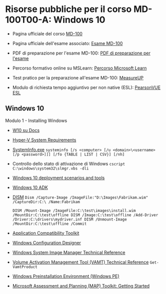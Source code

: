 # Risorse pubbliche per il corso MD-100T00-A: Windows 10

- Pagina ufficiale del corso
[MD-100](https://docs.microsoft.com/en-us/learn/certifications/courses/md-100t00)

- Pagina ufficiale dell'esame associato:
[Esame MD-100](https://docs.microsoft.com/en-us/learn/certifications/exams/md-100)

- PDF di preparazione per l'esame MD-100:
[PDF di preparazione per l'esame](https://query.prod.cms.rt.microsoft.com/cms/api/am/binary/RE3VJVC "PDF di preparazione per l'esame")

- Percorso formativo online su MSLearn: 
[Percorso Microsoft Learn ](https://docs.microsoft.com/en-us/learn/paths/m365-getmodern/ "Percorso Microsoft Learn ")

- Test pratico per la preparazione all'esame MD-100:
[MeasureUP](https://www.mindhub.com/md-100-windows-10-microsoft-official-practice-test/p/MU-MD-100?utm_source=microsoft&utm_medium=certpage&utm_campaign=msofficialpractice "MeasureUP")

- Modulo di richiesta tempo aggiuntivo per non native (ESL):
[PearsonVUE ESL](https://home.pearsonvue.com/Clients/Microsoft/esl_form_pearson.aspx "PearsonVUE ESL")

## Windows 10
Modulo 1 - Installing Windows

- [W10 su Docs](https://docs.microsoft.com/en-us/windows/resources/ "W10 su Docs")
- [Hyper-V System Requirements](https://aka.ms/AA5u9xd "Hyper-V System Requirements")
- [SystemInfo.exe](https://docs.microsoft.com/en-us/windows-server/administration/windows-commands/systeminfo "SystemInfo.exe")
 `systeminfo [/s <computer> [/u <domain>\<username> [/p <password>]]] [/fo {TABLE | LIST | CSV}] [/nh]`
 
- Controllo dello stato di attivazione di Windows
`cscript C:\windows\system32\slmgr.vbs -dli`

- [Windows 10 deployment scenarios and tools](https://docs.microsoft.com/en-us/windows/deployment/windows-deployment-scenarios-and-tools "Windows 10 deployment scenarios and tools")
- [Windows 10 ADK](https://docs.microsoft.com/en-us/windows-hardware/get-started/adk-install "Windows 10 ADK")
- [DISM](https://docs.microsoft.com/en-us/windows-hardware/manufacture/desktop/dism---deployment-image-servicing-and-management-technical-reference-for-windows#:~:text=Deployment%20Image%20Servicing%20and%20Management%20%28DISM%29%20is%20a,DISM%20to%20capture%2C%20split%2C%20and%20otherwise%20manage.wim%20files. "DISM")
`Dism /Capture-Image /ImageFile:"D:\Images\Fabrikam.wim" /CaptureDir:C:\ /Name:Fabrikam`

	`DISM /Mount-Image /ImageFile:C:\test\images\install.wim /MountDir:C:\test\offline
	DISM /Image:C:\test\offline /Add-Driver /Driver:C:\drivers\mydriver.inf
	DISM /Unmount-Image /MountDir:C:\test\offline /Commit`
- [Application Compatibility Toolkit](https://docs.microsoft.com/en-us/windows/deployment/planning/act-technical-reference "Application Compatibility Toolkit")
- [Windows Configuration Designer](https://docs.microsoft.com/en-us/windows/configuration/provisioning-packages/provisioning-install-icd "Windows Configuration Designer")
- [Windows System Image Manager Technical Reference](https://docs.microsoft.com/en-us/windows-hardware/customize/desktop/wsim/windows-system-image-manager-technical-reference "Windows System Image Manager Technical Reference")
- [Volume Activation Management Tool (VAMT) Technical Reference](https://docs.microsoft.com/en-us/windows/deployment/volume-activation/volume-activation-management-tool "Volume Activation Management Tool (VAMT) Technical Reference")
`Get-VamtProduct`
- [Windows Preinstallation Environment (Windows PE)](https://docs.microsoft.com/en-us/windows-hardware/manufacture/desktop/winpe-intro "Windows Preinstallation Environment (Windows PE)")
- [Microsoft Assessment and Planning (MAP) Toolkit: Getting Started](https://social.technet.microsoft.com/wiki/contents/articles/1640.microsoft-assessment-and-planning-map-toolkit-getting-started.aspx "Microsoft Assessment and Planning (MAP) Toolkit: Getting Started")
